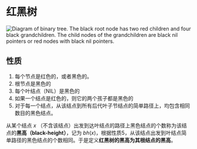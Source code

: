 # 红黑树

![Diagram of binary tree. The black root node has two red children and four black grandchildren. The child nodes of the grandchildren are black nil pointers or red nodes with black nil pointers.](https://upload.wikimedia.org/wikipedia/commons/thumb/6/66/Red-black_tree_example.svg/500px-Red-black_tree_example.svg.png)

## 性质

1. 每个节点是红色的，或者黑色的。
2. 根节点是黑色的
3. 每个叶结点（NIL）是黑色的
4. 如果一个结点是红色的，则它的两个孩子都是黑色的
5. 对于每一个结点，从该结点到所有后代叶子节结点的简单路径上，均包含相同数目的黑色结点。

从某个结点 $x$ （不含该结点）出发到达叶结点的路径上黑色结点的个数称为该结点的**黑高（black-height）**，记为 $bh(x)$，根据性质5，从该结点出发到叶结点简单路径的黑色结点的个数相同。于是定义**红黑树的黑高为其根结点的黑高**。

